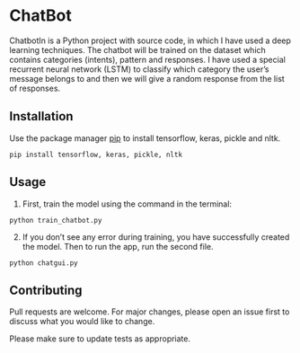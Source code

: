 # ChatBot

ChatbotIn is a Python project with source code, in which I have used a deep learning techniques. The chatbot will be trained on the dataset which contains categories (intents), pattern and responses. I have used a special recurrent neural network (LSTM) to classify which category the user’s message belongs to and then we will give a random response from the list of responses.


## Installation

Use the package manager [pip](https://pip.pypa.io/en/stable/) to install tensorflow, keras, pickle and nltk.

```terminal
pip install tensorflow, keras, pickle, nltk
```


## Usage

1. First, train the model using the command in the terminal:
```
python train_chatbot.py
```
2. If you don’t see any error during training, you have successfully created the model. Then to run the app, run the second file.

```
python chatgui.py
```   
  
## Contributing
Pull requests are welcome. For major changes, please open an issue first to discuss what you would like to change.

Please make sure to update tests as appropriate.
